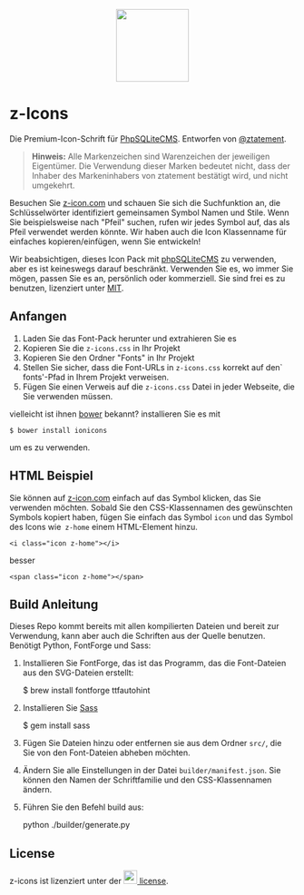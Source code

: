 
<p align="center"><img src="http://www.z-icon.com/assets/images/z-icon-logo.svg" width=128px height=auto></p>

# z-Icons

Die Premium-Icon-Schrift für [PhpSQLiteCMS](https://github.com/ztatement/phpsqlitecms/). Entworfen von [@ztatement](https://twitter.com/ztatement).

> **Hinweis:** Alle Markenzeichen sind Warenzeichen der jeweiligen Eigentümer. Die Verwendung dieser Marken bedeutet nicht, dass der Inhaber des Markeninhabers von ztatement bestätigt wird, und nicht umgekehrt.

Besuchen Sie [z-icon.com](http://www.z-icon.com/) und schauen Sie sich die Suchfunktion an, die Schlüsselwörter identifiziert gemeinsamen Symbol Namen und Stile. Wenn Sie beispielsweise nach "Pfeil" suchen, rufen wir jedes Symbol auf, das als Pfeil verwendet werden könnte. Wir haben auch die Icon Klassenname für einfaches kopieren/einfügen, wenn Sie entwickeln!

Wir beabsichtigen, dieses Icon Pack mit [phpSQLiteCMS](http://demo-seite.com/path/to/phpsqlitecms/) zu verwenden, aber es ist keineswegs darauf beschränkt. Verwenden Sie es, wo immer Sie mögen, passen Sie es an, persönlich oder kommerziell. Sie sind frei es zu benutzen, lizenziert unter [MIT](http://opensource.org/licenses/MIT).


## Anfangen

1. Laden Sie das Font-Pack herunter und extrahieren Sie es
2. Kopieren Sie die `z-icons.css` in Ihr Projekt
3. Kopieren Sie den Ordner "Fonts" in Ihr Projekt
4. Stellen Sie sicher, dass die Font-URLs in `z-icons.css` korrekt auf den` fonts'-Pfad in Ihrem Projekt verweisen.
5. Fügen Sie einen Verweis auf die `z-icons.css` Datei in jeder Webseite, die Sie verwenden müssen.

    
vielleicht ist ihnen [bower](http://bower.io/) bekannt?
installieren Sie es mit
   
    $ bower install ionicons

um es zu verwenden.



## HTML Beispiel

Sie können auf [z-icon.com](http://www.z-icon.com/) einfach auf das Symbol klicken, das Sie verwenden möchten. Sobald Sie den CSS-Klassennamen des gewünschten Symbols kopiert haben, fügen Sie einfach das Symbol `icon` und das Symbol des Icons wie` z-home` einem HTML-Element hinzu.

    <i class="icon z-home"></i>
  besser

    <span class="icon z-home"></span>



## Build Anleitung

Dieses Repo kommt bereits mit allen kompilierten Dateien und bereit zur Verwendung, kann aber auch die Schriften aus der Quelle benutzen. Benötigt Python, FontForge und Sass:

1. Installieren Sie FontForge, das ist das Programm, das die Font-Dateien aus den SVG-Dateien erstellt:

    $ brew install fontforge ttfautohint

2. Installieren Sie [Sass](http://sass-lang.com/)

    $ gem install sass

3. Fügen Sie Dateien hinzu oder entfernen sie aus dem Ordner `src/`, die Sie von den Font-Dateien abheben möchten.

4. Ändern Sie alle Einstellungen in der Datei `builder/manifest.json`. Sie können den Namen der Schriftfamilie und den CSS-Klassennamen ändern.

5. Führen Sie den Befehl build aus:

    python ./builder/generate.py



## License

z-icons ist lizenziert unter der [<img src="http://www.z-icon.com/assets/images/mit.svg" width=24px height=auto> license](https://opensource.org/licenses/MIT).

